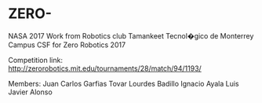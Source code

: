 # ZERO-
NASA 2017
Work from Robotics club Tamankeet Tecnol�gico de Monterrey Campus CSF for Zero 
Robotics 2017

Competition link: http://zerorobotics.mit.edu/tournaments/28/match/94/1193/

Members:
Juan Carlos Garfias Tovar
Lourdes Badillo
Ignacio Ayala
Luis Javier Alonso